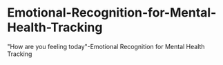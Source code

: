 # Emotional-Recognition-for-Mental-Health-Tracking
"How are you feeling today"-Emotional Recognition for Mental Health Tracking
